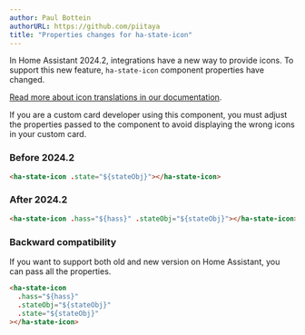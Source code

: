 ```yaml
---
author: Paul Bottein
authorURL: https://github.com/piitaya
title: "Properties changes for ha-state-icon"
---
```


In Home Assistant 2024.2, integrations have a new way to provide icons. To support this new feature, `ha-state-icon` component properties have changed.

[Read more about icon translations in our documentation](/docs/core/entity#icons).

If you are a custom card developer using this component, you must adjust the properties passed to the component to avoid displaying the wrong icons in your custom card.

### Before 2024.2

```html
<ha-state-icon .state="${stateObj}"></ha-state-icon>
```

### After 2024.2

```html
<ha-state-icon .hass="${hass}" .stateObj="${stateObj}"></ha-state-icon>
```

### Backward compatibility

If you want to support both old and new version on Home Assistant, you can pass all the properties.

```html
<ha-state-icon
  .hass="${hass}"
  .stateObj="${stateObj}"
  .state="${stateObj}"
></ha-state-icon>
```

